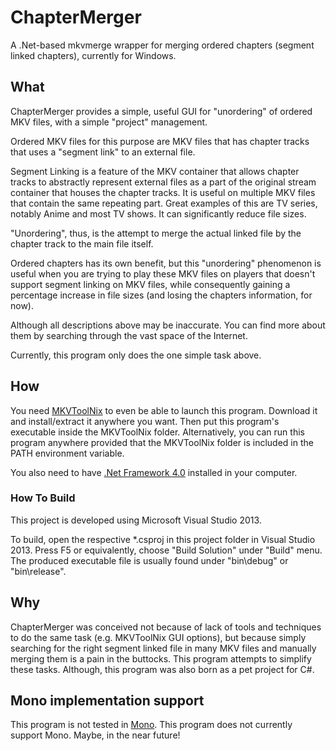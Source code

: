 # ChapterMerger
A .Net-based mkvmerge wrapper for merging ordered chapters (segment linked chapters), currently for Windows.

## What
ChapterMerger provides a simple, useful GUI for "unordering" of ordered MKV files, with a simple "project" management.

Ordered MKV files for this purpose are MKV files that has chapter tracks that uses a "segment link" to an external file.

Segment Linking is a feature of the MKV container that allows chapter tracks to abstractly represent external files as a part of the original stream container that houses the chapter tracks.
It is useful on multiple MKV files that contain the same repeating part. Great examples of this are TV series, notably Anime and most TV shows.
It can significantly reduce file sizes.

"Unordering", thus, is the attempt to merge the actual linked file by the chapter track to the main file itself.

Ordered chapters has its own benefit, but this "unordering" phenomenon is useful when you are trying to play these MKV files on players that doesn't support segment linking on MKV files, while consequently gaining a percentage increase in file sizes (and losing the chapters information, for now).

Although all descriptions above may be inaccurate. You can find more about them by searching through the vast space of the Internet.

Currently, this program only does the one simple task above.

## How
You need [MKVToolNix](https://www.bunkus.org/videotools/mkvtoolnix/) to even be able to launch this program. Download it and install/extract it anywhere you want. Then put this program's executable inside the MKVToolNix folder. Alternatively, you can run this program anywhere provided that the MKVToolNix folder is included in the PATH environment variable. 

You also need to have [.Net Framework 4.0](http://www.microsoft.com/en-us/download/details.aspx?id=17851) installed in your computer.

### How To Build
This project is developed using Microsoft Visual Studio 2013.

To build, open the respective *.csproj in this project folder in Visual Studio 2013. Press F5 or equivalently, choose "Build Solution" under "Build" menu.
The produced executable file is usually found under "bin\debug" or "bin\release".

## Why
ChapterMerger was conceived not because of lack of tools and techniques to do the same task (e.g. MKVToolNix GUI options), but because simply searching for the right segment linked file in many MKV files and manually merging them is a pain in the buttocks. This program attempts to simplify these tasks. Although, this program was also born as a pet project for C#.

## Mono implementation support
This program is not tested in [Mono](http://www.mono-project.com/). This program does not currently support Mono. Maybe, in the near future!
